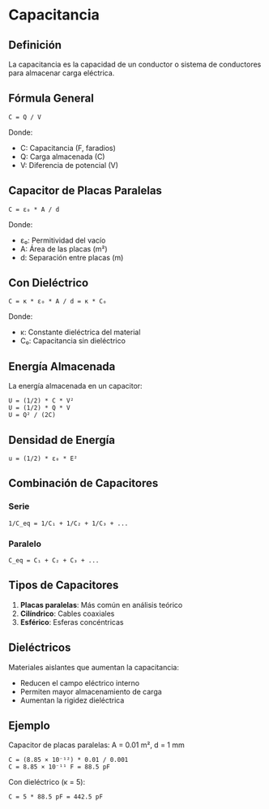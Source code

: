 # Capacitancia

## Definición

La capacitancia es la capacidad de un conductor o sistema de conductores para almacenar carga eléctrica.

## Fórmula General

```
C = Q / V
```

Donde:
- C: Capacitancia (F, faradios)
- Q: Carga almacenada (C)
- V: Diferencia de potencial (V)

## Capacitor de Placas Paralelas

```
C = ε₀ * A / d
```

Donde:
- ε₀: Permitividad del vacío
- A: Área de las placas (m²)
- d: Separación entre placas (m)

## Con Dieléctrico

```
C = κ * ε₀ * A / d = κ * C₀
```

Donde:
- κ: Constante dieléctrica del material
- C₀: Capacitancia sin dieléctrico

## Energía Almacenada

La energía almacenada en un capacitor:

```
U = (1/2) * C * V²
U = (1/2) * Q * V
U = Q² / (2C)
```

## Densidad de Energía

```
u = (1/2) * ε₀ * E²
```

## Combinación de Capacitores

### Serie
```
1/C_eq = 1/C₁ + 1/C₂ + 1/C₃ + ...
```

### Paralelo
```
C_eq = C₁ + C₂ + C₃ + ...
```

## Tipos de Capacitores

1. **Placas paralelas**: Más común en análisis teórico
2. **Cilíndrico**: Cables coaxiales
3. **Esférico**: Esferas concéntricas

## Dieléctricos

Materiales aislantes que aumentan la capacitancia:
- Reducen el campo eléctrico interno
- Permiten mayor almacenamiento de carga
- Aumentan la rigidez dieléctrica

## Ejemplo

Capacitor de placas paralelas: A = 0.01 m², d = 1 mm

```
C = (8.85 × 10⁻¹²) * 0.01 / 0.001
C = 8.85 × 10⁻¹¹ F = 88.5 pF
```

Con dieléctrico (κ = 5):
```
C = 5 * 88.5 pF = 442.5 pF
```
